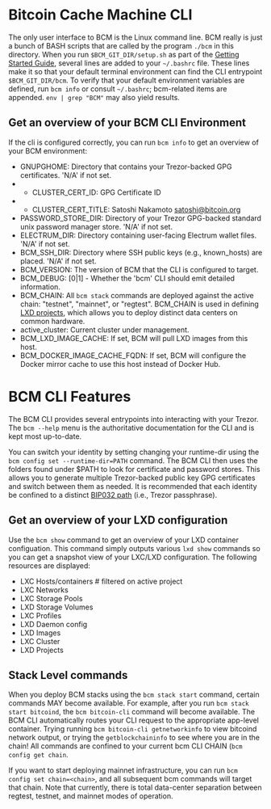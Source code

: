 # Bitcoin Cache Machine CLI

The only user interface to BCM is the Linux command line. BCM really is just a bunch of BASH scripts that are called by the program `./bcm` in this directory.  When you run `$BCM_GIT_DIR/setup.sh` as part of the [Getting Started Guide](https://github.com/BitcoinCacheMachine/BitcoinCacheMachine#getting-started), several lines are added to your `~/.bashrc` file. These lines make it so that your default terminal environment can find the CLI entrypoint `$BCM_GIT_DIR/bcm`. To verify that your default environment variables are defined, run `bcm info` or consult `~/.bashrc`; bcm-related items are appended. `env | grep "BCM"` may also yield results.

## Get an overview of your BCM CLI Environment

If the cli is configured correctly, you can run `bcm info` to get an overview of your BCM environment:

* GNUPGHOME:              Directory that contains your Trezor-backed GPG certificates. 'N/A' if not set.
*  - CLUSTER_CERT_ID:        GPG Certificate ID
*  - CLUSTER_CERT_TITLE:     Satoshi Nakamoto <satoshi@bitcoin.org>
* PASSWORD_STORE_DIR:     Directory of your Trezor GPG-backed standard unix password manager store. 'N/A' if not set.
* ELECTRUM_DIR:           Directory containing user-facing Electrum wallet files. 'N/A' if not set.
* BCM_SSH_DIR:            Directory where SSH public keys (e.g., known_hosts) are placed. 'N/A' if not set.
* BCM_VERSION:            The version of BCM that the CLI is configured to target.
* BCM_DEBUG:              [0|1] - Whether the 'bcm' CLI should emit detailed information.
* BCM_CHAIN:      All `bcm stack` commands are deployed against the active chain: "testnet", "mainnet", or "regtest". BCM_CHAIN is used in defining [LXD projects](https://github.com/lxc/lxd/blob/master/doc/projects.md), which allows you to deploy distinct data centers on common hardware.
* active_cluster:            Current cluster under management.
* BCM_LXD_IMAGE_CACHE:    If set, BCM will pull LXD images from this host.
* BCM_DOCKER_IMAGE_CACHE_FQDN: If set, BCM will configure the Docker mirror cache to use this host instead of Docker Hub.

# BCM CLI Features

The BCM CLI provides several entrypoints into interacting with your Trezor. The `bcm --help` menu is the authoritative documentation for the CLI and is kept most up-to-date.

You can switch your identity by setting changing your runtime-dir using the `bcm config set --runtime-dir=PATH` command. The BCM CLI then uses the folders found under $PATH to look for certificate and password stores. This allows you to generate multiple Trezor-backed public key GPG certificates and switch between them as needed. It is recommended that each identity be confined to a distinct [BIP032 path](https://github.com/bitcoin/bips/blob/master/bip-0032.mediawiki) (i.e., Trezor passphrase).

## Get an overview of your LXD configuration

Use the `bcm show` command to get an overview of your LXD container configuation. This command simply outputs various `lxd show` commands so you can get a snapshot view of your LXC/LXD configuration. The following resources are displayed:

* LXC Hosts/containers      # filtered on active project
* LXC Networks              
* LXC Storage Pools
* LXD Storage Volumes
* LXC Profiles
* LXD Daemon config
* LXD Images
* LXC Cluster
* LXD Projects

## Stack Level commands

When you deploy BCM stacks using the `bcm stack start` command, certain commands MAY become available. For example, after you run `bcm stack start bitcoind`, the `bcm bitcoin-cli` command will become available. The BCM CLI automatically routes your CLI request to the appropriate app-level container. Trying running `bcm bitcoin-cli getnetworkinfo` to view bitcoind network output, or trying the `getblockchaininfo` to see where you are in the chain!  All commands are confined to your current bcm CLI CHAIN (`bcm config get chain`. 

If you want to start deploying mainnet infrastructure, you can run `bcm config set chain=<chain>`, and all subsequent bcm commands will target that chain. Note that currently, there is total data-center separation between regtest, testnet, and mainnet modes of operation.
